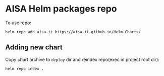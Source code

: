 # AISA Helm packages repo
To use repo:
```
helm repo add aisa-it https://aisa-it.github.io/Helm-Charts/
```

## Adding new chart
Copy chart archive to `deploy` dir and reindex repo(exec in project root dir):
```
helm repo index .
```
